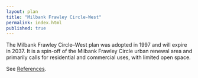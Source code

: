 ```yaml
---
layout: plan
title: "Milbank Frawley Circle-West"
permalink: index.html
published: true
---
```


The Milbank Frawley Circle–West plan was adopted in 1997 and will expire in 2037. It is a spin-off of the Milbank Frawley Circle urban renewal area and primarily calls for residential and commercial uses, with limited open space.

See [References](http://www.urbanreviewer.org/#page=references.html). 